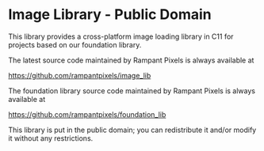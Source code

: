 # Image Library  -  Public Domain

This library provides a cross-platform image loading library in C11 for projects based on our foundation library.
  
The latest source code maintained by Rampant Pixels is always available at

https://github.com/rampantpixels/image_lib

The foundation library source code maintained by Rampant Pixels is always available at

https://github.com/rampantpixels/foundation_lib

This library is put in the public domain; you can redistribute it and/or modify it without any restrictions.

